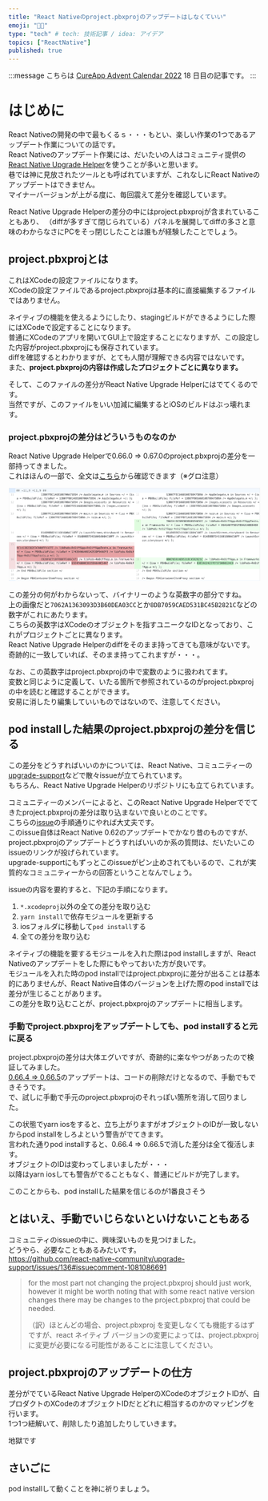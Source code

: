 ```yaml
---
title: "React Nativeのproject.pbxprojのアップデートはしなくていい"
emoji: "🙏🏻"
type: "tech" # tech: 技術記事 / idea: アイデア
topics: ["ReactNative"]
published: true
---
```


:::message
こちらは [CureApp Advent Calendar 2022](https://qiita.com/advent-calendar/2022/cureapp) 18 日目の記事です。
:::

# はじめに

React Nativeの開発の中で最もくるｓ・・・もとい、楽しい作業の1つであるアップデート作業についての話です。  
React Nativeのアップデート作業には、だいたいの人はコミュニティ提供の[React Native Upgrade Helper](https://react-native-community.github.io/upgrade-helper/)を使うことが多いと思います。  
巷では神に見放されたツールとも呼ばれていますが、これなしにReact Nativeのアップデートはできません。  
マイナーバージョンが上がる度に、毎回震えて差分を確認しています。

React Native Upgrade Helperの差分の中にはproject.pbxprojが含まれていることもあり、
（diffが多すぎて閉じられている）パネルを展開してdiffの多さと意味のわからなさにPCをそっ閉じしたことは誰もが経験したことでしょう。

## project.pbxprojとは

これはXCodeの設定ファイルになります。  
XCodeの設定ファイルであるproject.pbxprojは基本的に直接編集するファイルではありません。

ネイティブの機能を使えるようにしたり、stagingビルドができるようにした際にはXCodeで設定することになります。  
普通にXCodeのアプリを開いてGUI上で設定することになりますが、この設定した内容がproject.pbxprojにも保存されています。  
diffを確認するとわかりますが、とても人間が理解できる内容ではないです。  
また、**project.pbxprojの内容は作成したプロジェクトごとに異なります。**

そして、このファイルの差分がReact Native Upgrade Helperにはでてくるのです。  
当然ですが、このファイルをいい加減に編集するとiOSのビルドはぶっ壊れます。

### project.pbxprojの差分はどういうものなのか

React Native Upgrade Helperで0.66.0 => 0.67.0のproject.pbxprojの差分を一部持ってきました。  
これはほんの一部で、全文は[こちら](https://react-native-community.github.io/upgrade-helper/?from=0.66.0&to=0.67.0)から確認できます（※グロ注意）

![project.pbxprojの差分](/images/react-native-upgrade-XCode/XCode-diff.png)

この差分の何がわからないって、バイナリーのような英数字の部分ですね。  
上の画像だと`7062A1363093D3B60DEA03CC`とか`8DB7059CAED531BC45B2821C`などの数字がこれにあたります。  
こちらの英数字はXCodeのオブジェクトを指すユニークなIDとなっており、これがプロジェクトごとに異なります。  
React Native Upgrade Helperのdiffをそのまま持ってきても意味がないです。  
奇跡的に一致していれば、そのまま持ってこれますが・・・。

なお、この英数字はproject.pbxprojの中で変数のように扱われてます。  
変数と同じように定義して、いたる箇所で参照されているのがproject.pbxprojの中を読むと確認することができます。  
安易に消したり編集していいものではないので、注意してください。

## pod installした結果のproject.pbxprojの差分を信じる

この差分をどうすればいいのかについては、React Native、コミュニティーの[upgrade-support](https://github.com/react-native-community/upgrade-support)などで散々issueが立てられています。  
もちろん、React Native Upgrade Helperのリポジトリにも立てられています。

コミュニティーのメンバーによると、このReact Native Upgrade Helperででてきたproject.pbxprojの差分は取り込まないで良いとのことです。  
こちらの[issue](https://github.com/react-native-community/upgrade-support/issues/13)の手順通りにやれば大丈夫です。  
このissue自体はReact Native 0.62のアップデートでかなり昔のものですが、project.pbxprojのアップデートどうすればいいのか系の質問は、だいたいこのissueのリンクが投げられています。  
upgrade-supportにもずっとこのissueがピン止めされてもいるので、これが実質的なコミュニティーからの回答ということなんでしょう。

issueの内容を要約すると、下記の手順になります。

1. `*.xcodeproj`以外の全ての差分を取り込む
1. `yarn install`で依存モジュールを更新する
1. iosフォルダに移動して`pod install`する
1. 全ての差分を取り込む

ネイティブの機能を要するモジュールを入れた際はpod installしますが、React Nativeのアップデートをした際にもやっておいた方が良いです。  
モジュールを入れた時のpod installではproject.pbxprojに差分が出ることは基本的にありませんが、React Native自体のバージョンを上げた際のpod installでは差分が生じることがあります。  
この差分を取り込むことが、project.pbxprojのアップデートに相当します。

### 手動でproject.pbxprojをアップデートしても、pod installすると元に戻る

project.pbxprojの差分は大体エグいですが、奇跡的に楽なやつがあったので検証してみました。  
[0.66.4 => 0.66.5](https://react-native-community.github.io/upgrade-helper/?from=0.66.4&to=0.66.5)のアップデートは、コードの削除だけとなるので、手動でもできそうです。  
で、試しに手動で手元のproject.pbxprojのそれっぽい箇所を消して回りました。

この状態でyarn iosをすると、立ち上がりますがオブジェクトのIDが一致しないからpod installをしろよという警告がでてきます。  
言われた通りpod installすると、0.66.4 => 0.66.5で消した差分は全て復活します。  
オブジェクトのIDは変わってしまいましたが・・・  
以降はyarn iosしても警告がでることもなく、普通にビルドが完了します。

このことからも、pod installした結果を信じるのが1番良さそう

## とはいえ、手動でいじらないといけないこともある

コミュニティのissueの中に、興味深いものを見つけました。  
どうやら、必要なこともあるみたいです。  
https://github.com/react-native-community/upgrade-support/issues/136#issuecomment-1081086691

> for the most part not changing the project.pbxproj should just work, however it might be worth noting that with
> some react native version changes there may be changes to the project.pbxproj that could be needed.
>
> （訳）ほとんどの場合、project.pbxproj を変更しなくても機能するはずですが、react ネイティブ バージョンの変更によっては、project.pbxproj に変更が必要になる可能性があることに注意してください。

## project.pbxprojのアップデートの仕方

差分がでているReact Native Upgrade HelperのXCodeのオブジェクトIDが、自プロダクトのXCodeのオブジェクトIDだとどれに相当するのかのマッピングを行います。  
1つ1つ紐解いて、削除したり追加したりしていきます。

地獄です

## さいごに

pod installして動くことを神に祈りましょう。
